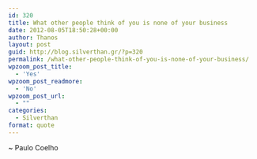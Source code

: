 ```yaml
---
id: 320
title: What other people think of you is none of your business
date: 2012-08-05T18:50:28+00:00
author: Thanos
layout: post
guid: http://blog.silverthan.gr/?p=320
permalink: /what-other-people-think-of-you-is-none-of-your-business/
wpzoom_post_title:
  - 'Yes'
wpzoom_post_readmore:
  - 'No'
wpzoom_post_url:
  - ""
categories:
  - Silverthan
format: quote
---
```

~ Paulo Coelho